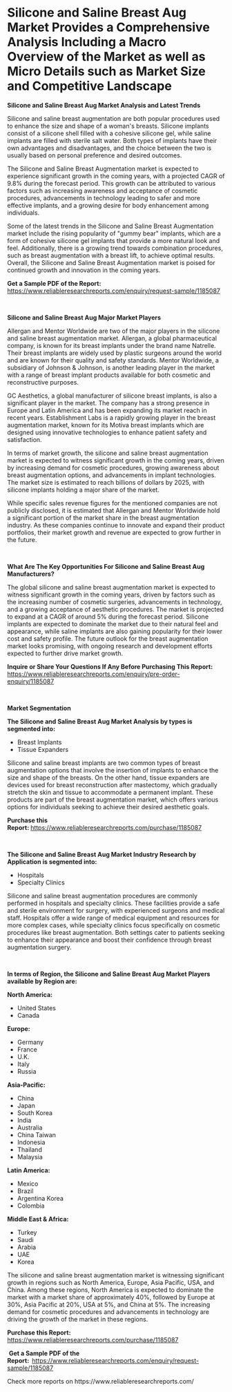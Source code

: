 <p><h1>Silicone and Saline Breast Aug Market Provides a Comprehensive Analysis Including a Macro Overview of the Market as well as Micro Details such as Market Size and Competitive Landscape</h1></p><p><strong>Silicone and Saline Breast Aug Market Analysis and Latest Trends</strong></p>
<p><p>Silicone and saline breast augmentation are both popular procedures used to enhance the size and shape of a woman's breasts. Silicone implants consist of a silicone shell filled with a cohesive silicone gel, while saline implants are filled with sterile salt water. Both types of implants have their own advantages and disadvantages, and the choice between the two is usually based on personal preference and desired outcomes.</p><p>The Silicone and Saline Breast Augmentation market is expected to experience significant growth in the coming years, with a projected CAGR of 9.8% during the forecast period. This growth can be attributed to various factors such as increasing awareness and acceptance of cosmetic procedures, advancements in technology leading to safer and more effective implants, and a growing desire for body enhancement among individuals.</p><p>Some of the latest trends in the Silicone and Saline Breast Augmentation market include the rising popularity of "gummy bear" implants, which are a form of cohesive silicone gel implants that provide a more natural look and feel. Additionally, there is a growing trend towards combination procedures, such as breast augmentation with a breast lift, to achieve optimal results. Overall, the Silicone and Saline Breast Augmentation market is poised for continued growth and innovation in the coming years.</p></p>
<p><strong>Get a Sample PDF of the Report:&nbsp;</strong> <a href="https://www.reliableresearchreports.com/enquiry/request-sample/1185087">https://www.reliableresearchreports.com/enquiry/request-sample/1185087</a></p>
<p>&nbsp;</p>
<p><strong>Silicone and Saline Breast Aug Major Market Players</strong></p>
<p><p>Allergan and Mentor Worldwide are two of the major players in the silicone and saline breast augmentation market. Allergan, a global pharmaceutical company, is known for its breast implants under the brand name Natrelle. Their breast implants are widely used by plastic surgeons around the world and are known for their quality and safety standards. Mentor Worldwide, a subsidiary of Johnson & Johnson, is another leading player in the market with a range of breast implant products available for both cosmetic and reconstructive purposes.</p><p>GC Aesthetics, a global manufacturer of silicone breast implants, is also a significant player in the market. The company has a strong presence in Europe and Latin America and has been expanding its market reach in recent years. Establishment Labs is a rapidly growing player in the breast augmentation market, known for its Motiva breast implants which are designed using innovative technologies to enhance patient safety and satisfaction.</p><p>In terms of market growth, the silicone and saline breast augmentation market is expected to witness significant growth in the coming years, driven by increasing demand for cosmetic procedures, growing awareness about breast augmentation options, and advancements in implant technologies. The market size is estimated to reach billions of dollars by 2025, with silicone implants holding a major share of the market.</p><p>While specific sales revenue figures for the mentioned companies are not publicly disclosed, it is estimated that Allergan and Mentor Worldwide hold a significant portion of the market share in the breast augmentation industry. As these companies continue to innovate and expand their product portfolios, their market growth and revenue are expected to grow further in the future.</p></p>
<p>&nbsp;</p>
<p><strong>What Are The Key Opportunities For Silicone and Saline Breast Aug Manufacturers?</strong></p>
<p><p>The global silicone and saline breast augmentation market is expected to witness significant growth in the coming years, driven by factors such as the increasing number of cosmetic surgeries, advancements in technology, and a growing acceptance of aesthetic procedures. The market is projected to expand at a CAGR of around 5% during the forecast period. Silicone implants are expected to dominate the market due to their natural feel and appearance, while saline implants are also gaining popularity for their lower cost and safety profile. The future outlook for the breast augmentation market looks promising, with ongoing research and development efforts expected to further drive market growth.</p></p>
<p><strong>Inquire or Share Your Questions If Any Before Purchasing This Report:</strong> <a href="https://www.reliableresearchreports.com/enquiry/pre-order-enquiry/1185087">https://www.reliableresearchreports.com/enquiry/pre-order-enquiry/1185087</a></p>
<p>&nbsp;</p>
<p><strong>Market Segmentation</strong></p>
<p><strong>The Silicone and Saline Breast Aug Market Analysis by types is segmented into:</strong></p>
<p><ul><li>Breast Implants</li><li>Tissue Expanders</li></ul></p>
<p><p>Silicone and saline breast implants are two common types of breast augmentation options that involve the insertion of implants to enhance the size and shape of the breasts. On the other hand, tissue expanders are devices used for breast reconstruction after mastectomy, which gradually stretch the skin and tissue to accommodate a permanent implant. These products are part of the breast augmentation market, which offers various options for individuals seeking to achieve their desired aesthetic goals.</p></p>
<p><strong>Purchase this Report:&nbsp;</strong><a href="https://www.reliableresearchreports.com/purchase/1185087">https://www.reliableresearchreports.com/purchase/1185087</a></p>
<p>&nbsp;</p>
<p><strong>The Silicone and Saline Breast Aug Market Industry Research by Application is segmented into:</strong></p>
<p><ul><li>Hospitals</li><li>Specialty Clinics</li></ul></p>
<p><p>Silicone and saline breast augmentation procedures are commonly performed in hospitals and specialty clinics. These facilities provide a safe and sterile environment for surgery, with experienced surgeons and medical staff. Hospitals offer a wide range of medical equipment and resources for more complex cases, while specialty clinics focus specifically on cosmetic procedures like breast augmentation. Both settings cater to patients seeking to enhance their appearance and boost their confidence through breast augmentation surgery.</p></p>
<p>&nbsp;</p>
<p><strong>In terms of Region, the Silicone and Saline Breast Aug Market Players available by Region are:</strong></p>
<p>
    <p> <strong> North America: </strong>
        <ul>
            <li>United States</li>
            <li>Canada</li>
        </ul>
        </p> 
    <p> <strong> Europe: </strong>
        <ul>
            <li>Germany</li>
            <li>France</li>
            <li>U.K.</li>
            <li>Italy</li>
            <li>Russia</li>
        </ul>
        </p> 
    <p> <strong> Asia-Pacific: </strong>
        <ul>
            <li>China</li>
            <li>Japan</li>
            <li>South Korea</li>
            <li>India</li>
            <li>Australia</li>
            <li>China Taiwan</li>
            <li>Indonesia</li>
            <li>Thailand</li>
            <li>Malaysia</li>
        </ul>
        </p> 
    <p> <strong> Latin America: </strong>
        <ul>
            <li>Mexico</li>
            <li>Brazil</li>
            <li>Argentina Korea</li>
            <li>Colombia</li>
        </ul>
        </p> 
    <p> <strong> Middle East & Africa: </strong>
        <ul>
            <li>Turkey</li>
            <li>Saudi</li>
            <li>Arabia</li>
            <li>UAE</li>
            <li>Korea</li>
        </ul>
    </p>
    </p>
<p><p>The silicone and saline breast augmentation market is witnessing significant growth in regions such as North America, Europe, Asia Pacific, USA, and China. Among these regions, North America is expected to dominate the market with a market share of approximately 40%, followed by Europe at 30%, Asia Pacific at 20%, USA at 5%, and China at 5%. The increasing demand for cosmetic procedures and advancements in technology are driving the growth of the market in these regions.</p></p>
<p><strong>Purchase this Report: </strong><a href="https://www.reliableresearchreports.com/purchase/1185087">https://www.reliableresearchreports.com/purchase/1185087</a></p>
<p>&nbsp;<strong>Get a Sample PDF of the Report:&nbsp;&nbsp;</strong><a href="https://www.reliableresearchreports.com/enquiry/request-sample/1185087">https://www.reliableresearchreports.com/enquiry/request-sample/1185087</a></p>
<p><strong></strong></p>
<p>Check more reports on https://www.reliableresearchreports.com/</p>